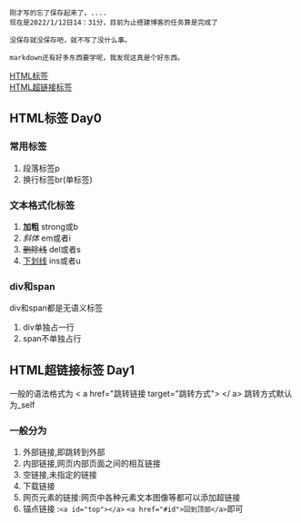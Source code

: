 
```
刚才写的忘了保存起来了，....
现在是2022/1/12日14：31分，目前为止搭建博客的任务算是完成了

没保存就没保存吧，就不写了没什么事。

markdown还有好多东西要学呢，我发现这真是个好东西。
```
<!-- 此为目录 -->
[HTML标签](#HTML标签)<br>
[HTML超链接标签](#HTML超链接标签)





## <a id="HTML标签">HTML标签 Day0</a>
### 常用标签

1. 段落标签p
2. 换行标签br(单标签)

### 文本格式化标签

1. <b>加粗</b> strong或b
2. <em>斜体</em> em或者i
3. <del>删除线</del> del或者s
4. <ins>下划线</ins> ins或者u

### div和span
div和span都是无语义标签

1. div单独占一行
2. span不单独占行



## <a id="HTML超链接标签">HTML超链接标签 Day1</a>
 一般的语法格式为 &lt; a  href="跳转链接  target="跳转方式"&gt; &lt;/ a&gt; 跳转方式默认为_self 

### 一般分为

 1. 外部链接,即跳转到外部
 2. 内部链接,网页内部页面之间的相互链接
 3. 空链接,未指定的链接
 4. 下载链接
 5. 网页元素的链接:网页中各种元素文本图像等都可以添加超链接
 6. 锚点链接 :`<a id="top"></a>` `<a href="#id">回到顶部</a>`即可

